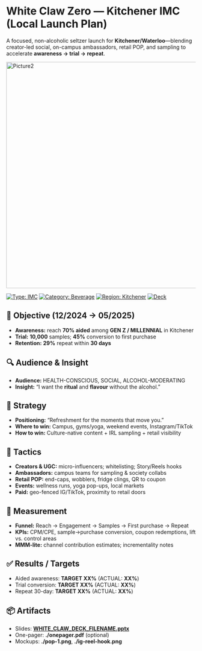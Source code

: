 # White Claw Zero — Kitchener IMC (Local Launch Plan)

A focused, non-alcoholic seltzer launch for **Kitchener/Waterloo**—blending creator-led social, on-campus ambassadors, retail POP, and sampling to accelerate **awareness → trial → repeat**.

<img width="600" height="600" alt="Picture2" src="https://github.com/user-attachments/assets/b3db9d66-d528-45d9-876e-f82061b4e35c" />


[![Type: IMC](https://img.shields.io/badge/type-IMC-blue)](#)
[![Category: Beverage](https://img.shields.io/badge/category-Beverage-informational)](#)
[![Region: Kitchener](https://img.shields.io/badge/region-Kitchener-lightgrey)](#)
[![Deck](https://img.shields.io/badge/artifact-Deck%20(PPTX)-success)](./WHITE_CLAW_DECK_FILENAME.pptx)

## 🎯 Objective (12/2024 → 05/2025)
- **Awareness:** reach **70% aided** among **GEN Z / MILLENNIAL** in Kitchener
- **Trial:** **10,000** samples; **45%** conversion to first purchase
- **Retention:** **29%** repeat within **30 days**

## 🔍 Audience & Insight
- **Audience:** HEALTH-CONSCIOUS, SOCIAL, ALCOHOL-MODERATING
- **Insight:** “I want the **ritual** and **flavour** without the alcohol.”

## 📐 Strategy
- **Positioning:** “Refreshment for the moments that move you.”
- **Where to win:** Campus, gyms/yoga, weekend events, Instagram/TikTok
- **How to win:** Culture-native content + IRL sampling + retail visibility

## 🚀 Tactics
- **Creators & UGC:** micro-influencers; whitelisting; Story/Reels hooks  
- **Ambassadors:** campus teams for sampling & society collabs  
- **Retail POP:** end-caps, wobblers, fridge clings, QR to coupon  
- **Events:** wellness runs, yoga pop-ups, local markets  
- **Paid:** geo-fenced IG/TikTok, proximity to retail doors

## 📏 Measurement
- **Funnel:** Reach → Engagement → Samples → First purchase → Repeat  
- **KPIs:** CPM/CPE, sample→purchase conversion, coupon redemptions, lift vs. control areas  
- **MMM-lite:** channel contribution estimates; incrementality notes

## ✅ Results / Targets
- Aided awareness: **TARGET XX%** (ACTUAL: **XX%**)  
- Trial conversion: **TARGET XX%** (ACTUAL: **XX%**)  
- Repeat 30-day: **TARGET XX%** (ACTUAL: **XX%**)

## 📦 Artifacts
- Slides: **[WHITE_CLAW_DECK_FILENAME.pptx](./WHITE_CLAW_DECK_FILENAME.pptx)**  
- One-pager: **./onepager.pdf** (optional)  
- Mockups: **./pop-1.png**, **./ig-reel-hook.png**

